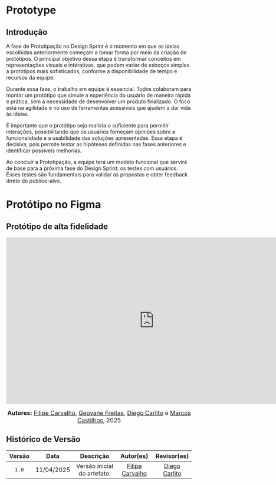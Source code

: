 # Prototype 

## Introdução

A fase de Prototipação no Design Sprint é o momento em que as ideias escolhidas anteriormente começam a tomar forma por meio da criação de protótipos. O principal objetivo dessa etapa é transformar conceitos em representações visuais e interativas, que podem variar de esboços simples a protótipos mais sofisticados, conforme a disponibilidade de tempo e recursos da equipe.

Durante essa fase, o trabalho em equipe é essencial. Todos colaboram para montar um protótipo que simule a experiência do usuário de maneira rápida e prática, sem a necessidade de desenvolver um produto finalizado. O foco está na agilidade e no uso de ferramentas acessíveis que ajudem a dar vida às ideias.

É importante que o protótipo seja realista o suficiente para permitir interações, possibilitando que os usuários forneçam opiniões sobre a funcionalidade e a usabilidade das soluções apresentadas. Essa etapa é decisiva, pois permite testar as hipóteses definidas nas fases anteriores e identificar possíveis melhorias.

Ao concluir a Prototipação, a equipe terá um modelo funcional que servirá de base para a próxima fase do Design Sprint: os testes com usuários. Esses testes são fundamentais para validar as propostas e obter feedback direto do público-alvo.

# Protótipo no Figma

## Protótipo de alta fidelidade

<iframe style="border: 1px solid rgba(0, 0, 0, 0.1);" width="800" height="450" src="https://embed.figma.com/design/Gm0ax0DUSvkrDZgpjFxDvc/CoffeeAtlas?node-id=0-1&embed-host=share" allowfullscreen></iframe>

<font size="3"><p style="text-align: center"><b>Autores:</b>  [Filipe Carvalho](https://github.com/filipe-002), [Geovane Freitas](https://github.com/GeovaneSFT), [Diego Carlito](https://github.com/DiegoCarlito) e [Marcos Castilhos](https://github.com/Marcosatc147), 2025</p></font>


## Histórico de Versão
| Versão | Data | Descrição | Autor(es) |  Revisor(es) |
| :-: | :-: | :-: | :-: | :-: |
| `1.0` | 11/04/2025  | Versão inicial do artefato. | [Filipe Carvalho](https://github.com/filipe-002) | [Diego Carlito](https://github.com/DiegoCarlito) |
